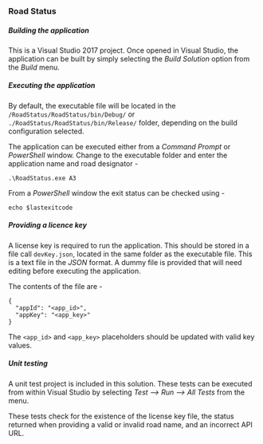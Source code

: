 ﻿### Road Status

##### Building the application
This is a Visual Studio 2017 project. Once opened in Visual Studio, the application can be built by simply selecting the _Build Solution_ option from the  _Build_ menu.

##### Executing the application
By default, the executable file will be located in the `/RoadStatus/RoadStatus/bin/Debug/` or `./RoadStatus/RoadStatus/bin/Release/` folder, depending on the build configuration selected.

The application can be executed either from a _Command Prompt_ or _PowerShell_ window. Change to the executable folder and enter the application name and road designator -

    .\RoadStatus.exe A3

From a _PowerShell_ window the exit status can be checked using -

    echo $lastexitcode

##### Providing a licence key
A license key is required to run the application. This should be stored in a file call `devKey.json`, located in the same folder as the executable file. This is a text file in the _JSON_ format. A dummy file is provided that will need editing before executing the application.

The contents of the file are -

    {
      "appId": "<app_id>",
      "appKey": "<app_key>"
    }

The `<app_id>` and `<app_key>` placeholders should be updated with valid key values.

##### Unit testing
A unit test project is included in this solution. These tests can be executed from within Visual Studio by selecting _Test --> Run --> All Tests_ from the menu.

These tests check for the existence of the license key file, the status returned when providing a valid or invalid road name, and an incorrect API URL.
